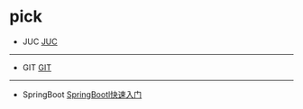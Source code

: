 # pick
- JUC
<a href="src/JUC.md">JUC</a>

---
- GIT
<a href="src/git.md">GIT</a>

---

- SpringBoot
<a href="src/springboot快速入门">SpringBootl快速入门</a>
